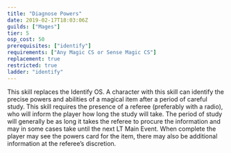 ```yaml
---
title: "Diagnose Powers"
date: 2019-02-17T18:03:06Z
guilds: ["Mages"]
tier: 5
osp_cost: 50
prerequisites: ["identify"]
requirements: ["Any Magic CS or Sense Magic CS"]
replacement: true
restricted: true
ladder: "identify"
---
```

This skill replaces the Identify OS. A character with this skill can identify the precise powers and abilities of a magical item after a period of careful study. This skill requires the presence of a referee (preferably with a radio), who will inform the player how long the study will take. The period of study will generally be as long it takes the referee to procure the information and may in some cases take until the next LT Main Event. When complete the player may see the powers card for the item, there may also be additional information at the referee’s discretion.

